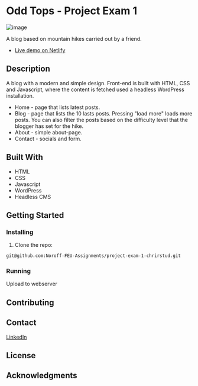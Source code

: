 # Odd Tops - Project Exam 1

![image](/images/odd-tops_homepage.jpg)

A blog based on mountain hikes carried out by a friend.

- [Live demo on Netlify](https://reliable-starburst-ec036e.netlify.app//)

## Description




A blog with a modern and simple design. Front-end is built with HTML, CSS and Javascript, where the content is fetched used a headless WordPress installation.

- Home - page that lists latest posts.
- Blog - page that lists the 10 lasts posts.
  Pressing "load more" loads more posts.
  You can also filter the posts based on the difficulty level that the blogger has set for the hike.
- About - simple about-page.
- Contact - socials and form.

## Built With

- HTML
- CSS
- Javascript
- WordPress
- Headless CMS

## Getting Started

### Installing

1. Clone the repo:

```bash
git@github.com:Noroff-FEU-Assignments/project-exam-1-chrirstud.git
```

### Running

Upload to webserver

## Contributing

## Contact

[LinkedIn](https://www.linkedin.com/in/christer-olsen-b557ab1b4/)

## License

## Acknowledgments
